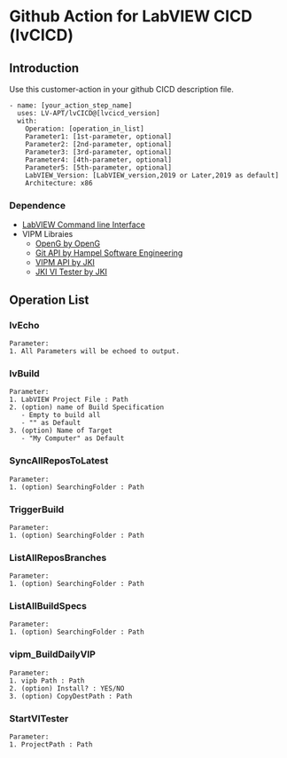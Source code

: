 # Github Action for LabVIEW CICD (lvCICD)

## Introduction

Use this customer-action in your github CICD description file.

    - name: [your_action_step_name]
      uses: LV-APT/lvCICD@[lvcicd_version]
      with:
        Operation: [operation_in_list]
        Parameter1: [1st-parameter, optional]
        Parameter2: [2nd-parameter, optional]
        Parameter3: [3rd-parameter, optional]
        Parameter4: [4th-parameter, optional]
        Parameter5: [5th-parameter, optional]
        LabVIEW_Version: [LabVIEW_version,2019 or Later,2019 as default]
        Architecture: x86

### Dependence

 - [LabVIEW Command line Interface](https://www.ni.com/zh-cn/support/downloads/software-products/download.ni-labview-command-line-interface.html#)
 - VIPM Libraies
   - [OpenG by OpenG](https://www.vipm.io/package/openg.org_lib_openg_toolkit/)
   - [Git API by Hampel Software Engineering](https://www.vipm.io/package/hse_lib_git_api/)
   - [VIPM API by JKI](https://www.vipm.io/package/jki_lib_vipm_api/)
   - [JKI VI Tester by JKI](https://www.vipm.io/package/jki_labs_tool_vi_tester/)

## Operation List

### lvEcho
    Parameter:
    1. All Parameters will be echoed to output.
### lvBuild
    Parameter:
    1. LabVIEW Project File : Path
    2. (option) name of Build Specification
       - Empty to build all
       - "" as Default
    3. (option) Name of Target
       - "My Computer" as Default
### SyncAllReposToLatest
    Parameter:
    1. (option) SearchingFolder : Path
### TriggerBuild
    Parameter:
    1. (option) SearchingFolder : Path
### ListAllReposBranches
    Parameter:
    1. (option) SearchingFolder : Path
### ListAllBuildSpecs
    Parameter:
    1. (option) SearchingFolder : Path

### vipm_BuildDailyVIP
    Parameter:
    1. vipb Path : Path
    2. (option) Install? : YES/NO
    3. (option) CopyDestPath : Path

### StartVITester
    Parameter:
    1. ProjectPath : Path
